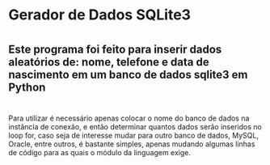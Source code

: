 # Gerador de Dados SQLite3
#
## Este programa foi feito para inserir dados aleatórios de: nome, telefone e data de nascimento em um banco de dados sqlite3 em Python
#
Para utilizar é necessário apenas colocar o nome do banco de dados na instância de conexão, e então determinar quantos dados serão inseridos no loop for, caso seja de interesse mudar para outro banco de dados, MySQL, Oracle, entre outros, é bastante simples, apenas mudando algumas linhas de código para as quais o módulo da linguagem exige.
